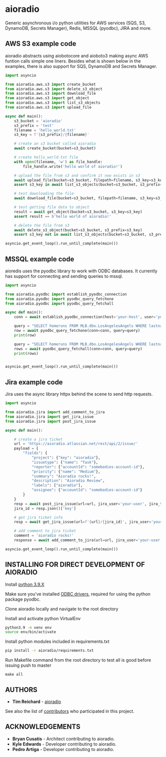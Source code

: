 # aioradio
Generic asynchronous i/o python utilities for AWS services (SQS, S3, DynamoDB, Secrets Manager), Redis, MSSQL (pyodbc), JIRA and more.

## AWS S3 example code
aioradio abstracts using aiobotocore and aioboto3 making async AWS funtion calls simple one liners.
Besides what is shown below in the examples, there is also support for SQS, DynamoDB and Secrets Manager.


```python
import asyncio

from aioradio.aws.s3 import create_bucket
from aioradio.aws.s3 import delete_s3_object
from aioradio.aws.s3 import download_file
from aioradio.aws.s3 import get_object
from aioradio.aws.s3 import list_s3_objects
from aioradio.aws.s3 import upload_file

async def main():
    s3_bucket = 'aioradio'
    s3_prefix = 'test'
    filename = 'hello_world.txt'
    s3_key = f'{s3_prefix}/{filename}'

    # create an s3 bucket called aioradio
    await create_bucket(bucket=s3_bucket)

    # create hello_world.txt file
    with open(filename, 'w') as file_handle:
        file_handle.write('hello world of aioradio!')

    # upload the file from s3 and confirm it now exists in s3
    await upload_file(bucket=s3_bucket, filepath=filename, s3_key=s3_key)
    assert s3_key in await list_s3_objects(bucket=s3_bucket, s3_prefix=s3_prefix)

    # test downloading the file
    await download_file(bucket=s3_bucket, filepath=filename, s3_key=s3_key)

    # test getting file data to object
    result = await get_object(bucket=s3_bucket, s3_key=s3_key)
    assert result == b'hello world of aioradio!'

    # delete the file from s3
    await delete_s3_object(bucket=s3_bucket, s3_prefix=s3_key)
    assert s3_key not in await list_s3_objects(bucket=s3_bucket, s3_prefix=s3_prefix)

asyncio.get_event_loop().run_until_complete(main())
```

## MSSQL example code
aioredis uses the pyodbc library to work with ODBC databases.
It currently has support for connecting and sending queries to mssql.

```python
import asyncio

from aioradio.pyodbc import establish_pyodbc_connection
from aioradio.pyodbc import pyodbc_query_fetchone
from aioradio.pyodbc import pyodbc_query_fetchall

async def main():
    conn = await establish_pyodbc_connection(host='your-host', user='your-user', pwd='your-password')

    query = "SELECT homeruns FROM MLB.dbo.LosAngelesAngels WHERE lastname = 'Trout' AND year = '2020'"
    row = await pyodbc_query_fetchone(conn=conn, query=query)
    print(row)

    query = "SELECT homeruns FROM MLB.dbo.LosAngelesAngels WHERE lastname = 'Trout'"
    rows = await pyodbc_query_fetchall(conn=conn, query=query)
    print(rows)


asyncio.get_event_loop().run_until_complete(main())
```

## Jira example code
Jira uses the async library httpx behind the scene to send http requests.

```python
import asyncio

from aioradio.jira import add_comment_to_jira
from aioradio.jira import get_jira_issue
from aioradio.jira import post_jira_issue

async def main():

    # create a jira ticket
    url = 'https://aioradio.atlassian.net/rest/api/2/issue/'
    payload = {
        "fields": {
            "project": {"key": "aioradio"},
            "issuetype": {"name": "Task"},
            "reporter": {"accountId": "somebodies-account-id"},
            "priority": {"name": "Medium"},
            "summary": "Aioradio rocks!",
            "description": "Aioradio Review",
            "labels": ["aioradio"],
            "assignee": {"accountId": "somebodies-account-id"}
        }
    }
    resp = await post_jira_issue(url=url, jira_user='your-user', jira_token='your-password', payload=payload)
    jira_id = resp.json()['key']

    # get jira ticket info
    resp = await get_jira_issue(url=f'{url}/{jira_id}', jira_user='your-user', jira_token='your-password')

    # add comment to jira ticket
    comment = 'aioradio rocks!'
    response = await add_comment_to_jira(url=url, jira_user='your-user', jira_token='your-password', comment=comment)

asyncio.get_event_loop().run_until_complete(main())
```

## INSTALLING FOR DIRECT DEVELOPMENT OF AIORADIO

Install [python 3.9.X](https://www.python.org/downloads/)

Make sure you've installed [ODBC drivers](https://docs.microsoft.com/en-us/sql/connect/python/pyodbc/step-1-configure-development-environment-for-pyodbc-python-development?view=sql-server-ver15), required for using the python package pyodbc.

Clone aioradio locally and navigate to the root directory

Install and activate python VirtualEnv
```bash
python3.9 -m venv env
source env/bin/activate
```

Install python modules included in requirements.txt
```bash
pip install -r aioradio/requirements.txt
```

Run Makefile command from the root directory to test all is good before issuing push to master
```
make all
```

## AUTHORS

* **Tim Reichard** - [aioradio](https://github.com/nrccua/aioradio)

See also the list of [contributors](https://github.com/nrccua/aioradio/graphs/contributors) who participated in this project.

## ACKNOWLEDGEMENTS

* **Bryan Cusatis** - Architect contributing to aioradio.
* **Kyle Edwards** - Developer contributing to aioradio.
* **Pedro Artiga** - Developer contributing to aioradio.
